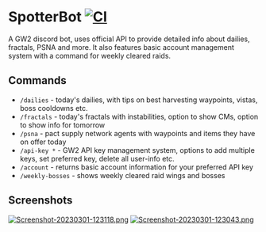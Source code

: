 # SpotterBot [![CI](https://github.com/LeGaZViper/SpotterBot/actions/workflows/main.yml/badge.svg)](https://github.com/LeGaZViper/SpotterBot/actions/workflows/main.yml)

A GW2 discord bot, uses official API to provide detailed info about dailies, fractals, PSNA and more. It also features basic account management system with a command for weekly cleared raids.

## Commands
- `/dailies` - today's dailies, with tips on best harvesting waypoints, vistas, boss cooldowns etc.
- `/fractals` - today's fractals with instabilities, option to show CMs, option to show info for tomorrow
- `/psna` - pact supply network agents with waypoints and items they have on offer today
- `/api-key *` - GW2 API key management system, options to add multiple keys, set preferred key, delete all user-info etc.
- `/account` - returns basic account information for your preferred API key
- `/weekly-bosses` - shows weekly cleared raid wings and bosses

## Screenshots
[![Screenshot-20230301-123118.png](https://i.postimg.cc/0QzbT57D/Screenshot-20230301-123118.png)](https://postimg.cc/HcCY5gZk)
[![Screenshot-20230301-123043.png](https://i.postimg.cc/G26Hd0jN/Screenshot-20230301-123043.png)](https://postimg.cc/xJy034hy)
